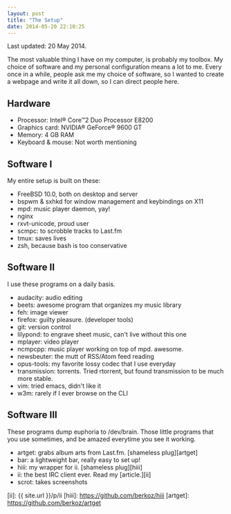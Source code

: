 ```yaml
---
layout: post
title: "The Setup"
date: 2014-05-20 22:10:25
---
```


Last updated: 20 May 2014.

The most valuable thing I have on my computer, is probably my toolbox. My choice of software and my personal configuration means a lot to me. Every once in a while, people ask me my choice of software, so I wanted to create a webpage and write it all down, so I can direct people here.

## Hardware

* Processor: Intel® Core™2 Duo Processor E8200
* Graphics card: NVIDIA® GeForce® 9600 GT
* Memory: 4 GB RAM
* Keyboard & mouse: Not worth mentioning

## Software I

My entire setup is built on these:

* FreeBSD 10.0, both on desktop and server
* bspwm & sxhkd for window management and keybindings on X11
* mpd: music player daemon, yay!
* nginx
* rxvt-unicode, proud user
* scmpc: to scrobble tracks to Last.fm
* tmux: saves lives
* zsh, because bash is too conservative

## Software II

I use these programs on a daily basis.

* audacity: audio editing
* beets: awesome program that organizes my music library
* feh: image viewer
* firefox: guilty pleasure. (developer tools)
* git: version control
* lilypond: to engrave sheet music, can't live without this one
* mplayer: video player
* ncmpcpp: music player working on top of mpd. awesome.
* newsbeuter: the mutt of RSS/Atom feed reading
* opus-tools: my favorite lossy codec that I use everyday
* transmission: torrents. Tried rtorrent, but found transmission to be much more stable.
* vim: tried emacs, didn't like it
* w3m: rarely if I ever browse on the CLI

## Software III

These programs dump euphoria to /dev/brain. Those little programs that you use sometimes, and be amazed everytime you see it working.

* artget: grabs album arts from Last.fm. [shameless plug][artget]
* bar: a lightweight bar, really easy to set up!
* hiii: my wrapper for ii. [shameless plug][hiii]
* ii: the best IRC client ever. Read my [article.][ii]
* scrot: takes screenshots

[ii]: {{ site.url }}/p/ii
[hiii]: https://github.com/berkoz/hiii
[artget]: https://github.com/berkoz/artget
